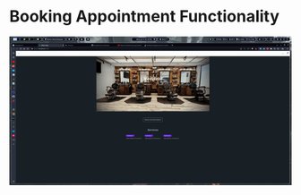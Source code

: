 # Booking Appointment Functionality 
![](https://github.com/JosephArmas/side-quest/blob/main/assets/wadwrist-demo.gif)
